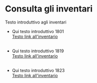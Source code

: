 # Consulta gli inventari

Testo introduttivo agli inventari

- Qui testo introduttivo 1801  
    [Testo link all'inventario](/consulta/1801)<br/><br/>


- Qui testo introduttivo 1819  
    [Testo link all'inventario](/consulta/1819)<br/><br/>


- Qui testo introduttivo 1823  
    [Testo link all'inventario](/consulta/1823)